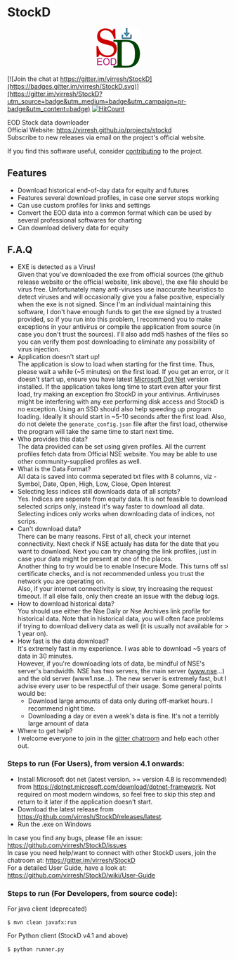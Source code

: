 # StockD
<p align="center">
    <img alt="Icon" src="python_client/app/static/img/icon.png">  
</p>  

[![Join the chat at https://gitter.im/virresh/StockD](https://badges.gitter.im/virresh/StockD.svg)](https://gitter.im/virresh/StockD?utm_source=badge&utm_medium=badge&utm_campaign=pr-badge&utm_content=badge)
[![HitCount](http://hits.dwyl.com/virresh/StockD.svg)](http://hits.dwyl.com/virresh/StockD)

EOD Stock data downloader  
Official Website: https://virresh.github.io/projects/stockd  
Subscribe to new releases via email on the project's official website.

If you find this software useful, consider [contributing](https://github.com/virresh/StockD/wiki/Contributing) to the project.  

## Features
- Download historical end-of-day data for equity and futures
- Features several download profiles, in case one server stops working
- Can use custom profiles for links and settings
- Convert the EOD data into a common format which can be used by several professional softwares for charting
- Can download delivery data for equity

## F.A.Q
- EXE is detected as a Virus!  
Given that you've downloaded the exe from official sources (the github release website or the official website, link above), the exe file should be virus free. Unfortunately many anti-viruses use inaccurate heuristics to detect viruses and will occasionally give you a false positive, especially when the exe is not signed. Since I'm an individual maintaining this software, I don't have enough funds to get the exe signed by a trusted provided, so if you run into this problem, I recommend you to make exceptions in your antivirus or compile the application from source (in case you don't trust the sources). I'll also add md5 hashes of the files so you can verify them post downloading to eliminate any possibility of virus injection.   
- Application doesn't start up!  
The application is slow to load when starting for the first time. Thus, please wait a while (~5 minutes) on the first load. If you get an error, or it doesn't start up, ensure you have latest [Microsoft Dot Net](https://dotnet.microsoft.com/download/dotnet-framework) version installed. If the application takes long time to start even after your first load, try making an exception fro StockD in your antivirus. Antiviruses might be interfering with any exe performing disk access and StockD is no exception. Using an SSD should also help speeding up program loading. Ideally it should start in ~5-10 seconds after the first load. Also, do not delete the `generate_config.json` file after the first load, otherwise the program will take the same time to start next time.  
- Who provides this data?  
The data provided can be set using given profiles. All the current profiles fetch data from Official NSE website. You may be able to use other community-supplied profiles as well.
- What is the Data Format?  
All data is saved into comma seperated txt files with 8 columns, viz - Symbol, Date, Open, High, Low, Close, Open Interest
- Selecting less indices still downloads data of all scripts?  
Yes. Indices are seperate from equity data. It is not feasible to download selected scrips only, instead it's way faster to download all data. Selecting indices only works when downloading data of indices, not scrips.
- Can't download data?  
There can be many reasons. First of all, check your internet connectivity. Next check if NSE actualy has data for the date that you want to download. Next you can try changing the link profiles, just in case your data might be present at one of the places.  
Another thing to try would be to enable Insecure Mode. This turns off ssl certificate checks, and is not recommended unless you trust the network you are operating on.  
Also, if your internet connectivity is slow, try increasing the request timeout. If all else fails, only then create an issue with the debug logs.
- How to download historical data?  
You should use either the Nse Daily or Nse Archives link profile for historical data. Note that in historical data, you will often face problems if trying to download delivery data as well (it is usually not available for > 1 year on). 
- How fast is the data download?  
It's extremely fast in my experience. I was able to download ~5 years of data in 30 minutes.  
However, if you're downloading lots of data, be mindful of NSE's server's bandwidth. NSE has two servers, the main server (www.nse...) and the old server (www1.nse...). The new server is extremely fast, but I advise every user to be respectful of their usage. Some general points would be:  
    - Download large amounts of data only during off-market hours. I recommend night time.
    - Downloading a day or even a week's data is fine. It's not a terribly large amount of data
- Where to get help?  
I welcome everyone to join in the [gitter chatroom](https://gitter.im/virresh/StockD) and help each other out.

### Steps to run (For Users), from version 4.1 onwards:
- Install Microsoft dot net (latest version. >= version 4.8 is recommended) from https://dotnet.microsoft.com/download/dotnet-framework. Not required on most modern windows, so feel free to skip this step and return to it later if the application doesn't start.
- Download the latest release from https://github.com/virresh/StockD/releases/latest.
- Run the .exe on Windows

In case you find any bugs, please file an issue: https://github.com/virresh/StockD/issues  
In case you need help/want to connect with other StockD users, join the chatroom at: https://gitter.im/virresh/StockD  
For a detailed User Guide, have a look at: https://github.com/virresh/StockD/wiki/User-Guide

### Steps to run (For Developers, from source code):  
For java client (deprecated)
```
$ mvn clean javafx:run
```  

For Python client (StockD v4.1 and above)
```
$ python runner.py
```
